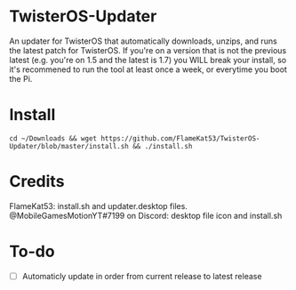 # TwisterOS-Updater
An updater for TwisterOS that automatically downloads, unzips, and runs the latest patch for TwisterOS.
If you're on a version that is not the previous latest (e.g. you're on 1.5 and the latest is 1.7) you WILL break your install, so it's recommened to run the tool at least once a week, or everytime you boot the Pi.

# Install
`cd ~/Downloads && wget https://github.com/FlameKat53/TwisterOS-Updater/blob/master/install.sh && ./install.sh`

# Credits
FlameKat53: install.sh and updater.desktop files. @MobileGamesMotionYT#7199 on Discord: desktop file icon and install.sh

# To-do
- [ ] Automaticly update in order from current release to latest release
